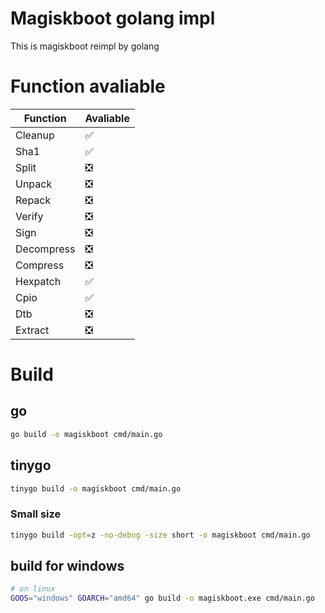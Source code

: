 # Magiskboot golang impl
This is magiskboot reimpl by golang

# Function avaliable
|Function|Avaliable|
|---------|--------|
|Cleanup  | ✅    |
|Sha1     | ✅    |
|Split    | ❎    |
|Unpack   | ❎    |
|Repack   | ❎    |
|Verify   | ❎    |
|Sign     | ❎    |
|Decompress| ❎    |
|Compress | ❎    |
|Hexpatch | ✅    |
|Cpio     | ✅    |
|Dtb      | ❎    |
|Extract  | ❎    |
# Build
## go
```bash
go build -o magiskboot cmd/main.go
```
## tinygo
```bash
tinygo build -o magiskboot cmd/main.go
```
### Small size
```bash
tinygo build -opt=z -no-debug -size short -o magiskboot cmd/main.go
```
## build for windows
```bash
# on linux
GOOS="windows" GOARCH="amd64" go build -o magiskboot.exe cmd/main.go
```
